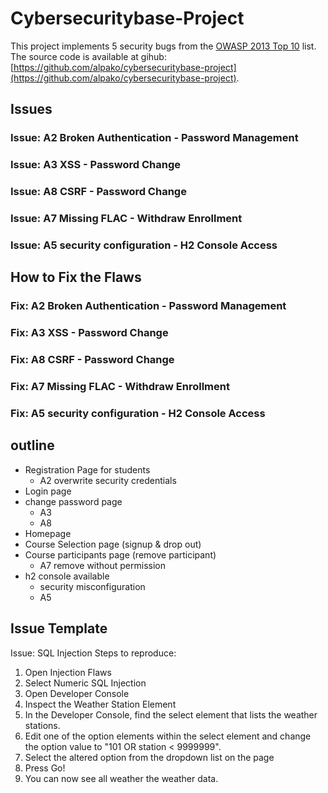 # Cybersecuritybase-Project

This project implements 5 security bugs from the 
[OWASP 2013 Top 10](https://www.owasp.org/index.php/Top_10_2013-Top_10)
list. The source code is available at gihub:
[https://github.com/alpako/cybersecuritybase-project](https://github.com/alpako/cybersecuritybase-project).

## Issues

### Issue: A2 Broken Authentication - Password Management

### Issue: A3 XSS - Password Change

### Issue: A8 CSRF - Password Change

### Issue: A7 Missing FLAC - Withdraw Enrollment

### Issue: A5 security configuration - H2 Console Access

## How to Fix the Flaws

### Fix: A2 Broken Authentication - Password Management

### Fix: A3 XSS - Password Change

### Fix: A8 CSRF - Password Change

### Fix: A7 Missing FLAC - Withdraw Enrollment

### Fix: A5 security configuration - H2 Console Access

## outline
* Registration Page for students
  * A2 overwrite security credentials
* Login page
* change password page
  * A3
  * A8
* Homepage
* Course Selection page (signup & drop out)
* Course participants page (remove participant)
  * A7 remove without permission
* h2 console available
  * security misconfiguration
  * A5

## Issue Template
Issue: SQL Injection
Steps to reproduce:
1. Open Injection Flaws
2. Select Numeric SQL Injection
3. Open Developer Console
4. Inspect the Weather Station Element
5. In the Developer Console, find the select element that
   lists the weather stations.
6. Edit one of the option elements within the select element and
   change the option value to "101 OR station < 9999999".
7. Select the altered option from the dropdown list on the page
8. Press Go!
9. You can now see all weather the weather data.



